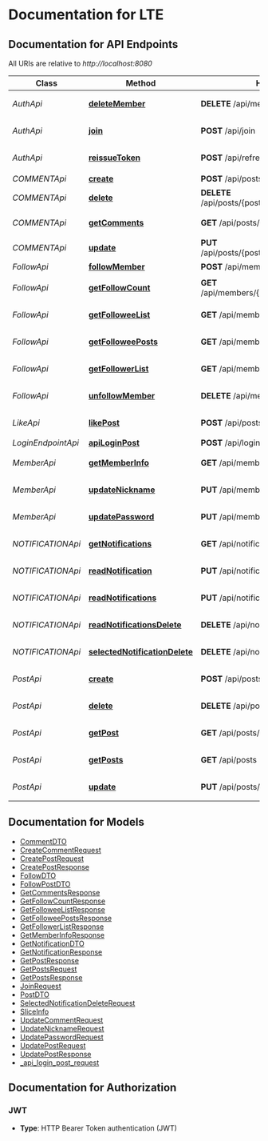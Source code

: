 # Documentation for LTE

<a name="documentation-for-api-endpoints"></a>

## Documentation for API Endpoints

All URIs are relative to *http://localhost:8080*

| Class              | Method                                                                               | HTTP request                                        | Description    |
|--------------------|--------------------------------------------------------------------------------------|-----------------------------------------------------|----------------|
| *AuthApi*          | [**deleteMember**](Apis/AuthApi.md#deletemember)                                     | **DELETE** /api/members                             | 회원 계정 삭제 요청    |
 *AuthApi*          | [**join**](Apis/AuthApi.md#join)                                                     | **POST** /api/join                                  | 회원 회원가입 요청     |
 *AuthApi*          | [**reissueToken**](Apis/AuthApi.md#reissuetoken)                                     | **POST** /api/refresh                               | 리프레쉬 토큰 갱신 요청  |
| *COMMENTApi*       | [**create**](Apis/COMMENTApi.md#create1)                                             | **POST** /api/posts/{postId}/comments               | 댓글 작성          |
 *COMMENTApi*       | [**delete**](Apis/COMMENTApi.md#delete1)                                             | **DELETE** /api/posts/{postId}/comments/{commentId} | 댓글 삭제          |
 *COMMENTApi*       | [**getComments**](Apis/COMMENTApi.md#getcomments)                                    | **GET** /api/posts/{postId}/comments                | 댓글 목록 조회       |
 *COMMENTApi*       | [**update**](Apis/COMMENTApi.md#update1)                                             | **PUT** /api/posts/{postId}/comments/{commentId}    | 댓글 수정          |
| *FollowApi*        | [**followMember**](Apis/FollowApi.md#followmember)                                   | **POST** /api/members/{memberId}/follow             | 팔로우 요청         |
 *FollowApi*        | [**getFollowCount**](Apis/FollowApi.md#getfollowcount)                               | **GET** /api/members/{memberId}/follow/count        | 팔로위 및 팔로워 수 조회 |
 *FollowApi*        | [**getFolloweeList**](Apis/FollowApi.md#getfolloweelist)                             | **GET** /api/members/{memberId}/followee            | 팔로위 목록 조회      |
 *FollowApi*        | [**getFolloweePosts**](Apis/FollowApi.md#getfolloweeposts)                           | **GET** /api/members/followee/posts                 | 팔로위 최신 게시글 조회  |
 *FollowApi*        | [**getFollowerList**](Apis/FollowApi.md#getfollowerlist)                             | **GET** /api/members/{memberId}/follower            | 팔로워 목록 조회      |
 *FollowApi*        | [**unfollowMember**](Apis/FollowApi.md#unfollowmember)                               | **DELETE** /api/members/{memberId}/follow           | 언팔로우 요청        |
| *LikeApi*          | [**likePost**](Apis/LikeApi.md#likepost)                                             | **POST** /api/posts/{postId}/like                   | 게시글 좋아요 요청     |
| *LoginEndpointApi* | [**apiLoginPost**](Apis/LoginEndpointApi.md#apiloginpost)                            | **POST** /api/login                                 |                |
| *MemberApi*        | [**getMemberInfo**](Apis/MemberApi.md#getmemberinfo)                                 | **GET** /api/members/{memberId}/info                | 회원 정보 요청       |
 *MemberApi*        | [**updateNickname**](Apis/MemberApi.md#updatenickname)                               | **PUT** /api/members/nickname                       | 닉네임 수정 요청      |
 *MemberApi*        | [**updatePassword**](Apis/MemberApi.md#updatepassword)                               | **PUT** /api/members/password                       | 비밀번호 수정 요청     |
| *NOTIFICATIONApi*  | [**getNotifications**](Apis/NOTIFICATIONApi.md#getnotifications)                     | **GET** /api/notification                           | 알림 목록 조회       |
 *NOTIFICATIONApi*  | [**readNotification**](Apis/NOTIFICATIONApi.md#readnotification)                     | **PUT** /api/notification/{notificationId}          | 단건 알림 읽음 표시    |
 *NOTIFICATIONApi*  | [**readNotifications**](Apis/NOTIFICATIONApi.md#readnotifications)                   | **PUT** /api/notification                           | 전체 알림 읽음 표시    |
 *NOTIFICATIONApi*  | [**readNotificationsDelete**](Apis/NOTIFICATIONApi.md#readnotificationsdelete)       | **DELETE** /api/notification/read                   | 읽은 알림 전체 삭제    |
 *NOTIFICATIONApi*  | [**selectedNotificationDelete**](Apis/NOTIFICATIONApi.md#selectednotificationdelete) | **DELETE** /api/notification                        | 선택된 알림 삭제      |
| *PostApi*          | [**create**](Apis/PostApi.md#create)                                                 | **POST** /api/posts                                 | 게시글 작성 요청      |
 *PostApi*          | [**delete**](Apis/PostApi.md#delete)                                                 | **DELETE** /api/posts/{postId}                      | 게시글 삭제 요청      |
 *PostApi*          | [**getPost**](Apis/PostApi.md#getpost)                                               | **GET** /api/posts/{postId}                         | 게시글 단건 조회      |
 *PostApi*          | [**getPosts**](Apis/PostApi.md#getposts)                                             | **GET** /api/posts                                  | 게시글 목록 조회      |
 *PostApi*          | [**update**](Apis/PostApi.md#update)                                                 | **PUT** /api/posts/{postId}                         | 게시글 수정 요청      |

<a name="documentation-for-models"></a>

## Documentation for Models

- [CommentDTO](./Models/CommentDTO.md)
- [CreateCommentRequest](./Models/CreateCommentRequest.md)
- [CreatePostRequest](./Models/CreatePostRequest.md)
- [CreatePostResponse](./Models/CreatePostResponse.md)
- [FollowDTO](./Models/FollowDTO.md)
- [FollowPostDTO](./Models/FollowPostDTO.md)
- [GetCommentsResponse](./Models/GetCommentsResponse.md)
- [GetFollowCountResponse](./Models/GetFollowCountResponse.md)
- [GetFolloweeListResponse](./Models/GetFolloweeListResponse.md)
- [GetFolloweePostsResponse](./Models/GetFolloweePostsResponse.md)
- [GetFollowerListResponse](./Models/GetFollowerListResponse.md)
- [GetMemberInfoResponse](./Models/GetMemberInfoResponse.md)
- [GetNotificationDTO](./Models/GetNotificationDTO.md)
- [GetNotificationResponse](./Models/GetNotificationResponse.md)
- [GetPostResponse](./Models/GetPostResponse.md)
- [GetPostsRequest](./Models/GetPostsRequest.md)
- [GetPostsResponse](./Models/GetPostsResponse.md)
- [JoinRequest](./Models/JoinRequest.md)
- [PostDTO](./Models/PostDTO.md)
- [SelectedNotificationDeleteRequest](./Models/SelectedNotificationDeleteRequest.md)
- [SliceInfo](./Models/SliceInfo.md)
- [UpdateCommentRequest](./Models/UpdateCommentRequest.md)
- [UpdateNicknameRequest](./Models/UpdateNicknameRequest.md)
- [UpdatePasswordRequest](./Models/UpdatePasswordRequest.md)
- [UpdatePostRequest](./Models/UpdatePostRequest.md)
- [UpdatePostResponse](./Models/UpdatePostResponse.md)
- [_api_login_post_request](./Models/_api_login_post_request.md)

<a name="documentation-for-authorization"></a>

## Documentation for Authorization

<a name="JWT"></a>

### JWT

- **Type**: HTTP Bearer Token authentication (JWT)

